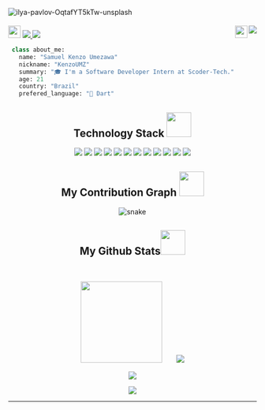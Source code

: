 ![ilya-pavlov-OqtafYT5kTw-unsplash](https://user-images.githubusercontent.com/49520709/203044116-373ff247-0311-4926-b272-69ca755a6831.jpg)



<p style="padding-top: 5px">
<img src="https://media0.giphy.com/media/jqNPzdTTxQfOgOqpO4/source.gif" height="25px">
 <a href="mailto:kenzoumezawa@gmail.com">
  <img src="https://img.shields.io/badge/Email-kenzoumezawa@gmail.com-0c2d6b">
 </a>
 <a href="https://www.linkedin.com/in/samuel-kenzo-umezawa-1396b419b/" target="_blank">
  <img src="https://img.shields.io/badge/LinkedIn-samuelKenzo-8e1519"/>
 </a>
 <img align="right" src="https://visitcount.itsvg.in/api?id=KenzoUMZ&icon=7&color=12">
 <img align="right" src="https://media.tenor.com/QorAqICAEoEAAAAj/eye-eyes.gif" height="25px">
</p>

```Python
 class about_me:
   name: "Samuel Kenzo Umezawa"
   nickname: "KenzoUMZ"
   summary: "🎓 I'm a Software Developer Intern at Scoder-Tech."
   age: 21
   country: "Brazil"
   prefered_language: "🎯 Dart"
```

<h2 align="center">Technology Stack <img src="https://user-images.githubusercontent.com/48630726/202259662-066ef2bf-734b-414d-9747-0dba25024276.gif" width="50"></h2>

<p align="center">
<img src="https://img.shields.io/badge/-Flutter-E34A86?style=flat&logo=flutter"/>
<img src="https://img.shields.io/badge/-C++-00599C?style=flat&logo=c"/>
<img src="https://img.shields.io/badge/Python-3776AB?style=flat&logo=python&logoColor=white"/>
<img src="https://img.shields.io/badge/-HTML5-E34F26?style=flat&logo=html5&logoColor=white"/>
<img src="https://img.shields.io/badge/-CSS3-1572B6?style=flat&logo=css3"/>
<img src="https://img.shields.io/badge/-Bootstrap-563D7C?style=flat&logo=bootstrap"/>
<img src="https://img.shields.io/badge/-Heroku-430098?style=flat&logo=heroku"/>
<img src="https://img.shields.io/badge/-React-black?style=flat&logo=react"/>
<img src="https://img.shields.io/badge/-MongoDB-black?style=flat&logo=mongodb"/>
<img src="https://img.shields.io/badge/-MySQL-black?style=flat&logo=mysql"/>
<img src="https://img.shields.io/badge/-Git-black?style=flat&logo=git"/>
<img src="https://img.shields.io/badge/-GitHub-black?style=flat&logo=github"/>
</p>

<h2 align="center">
  My Contribution Graph <img src="https://media.giphy.com/media/xUA7aZeLE2e0P7Znz2/giphy.gif" width="50">
</h2>
<p align="center">
  <img src="https://github.com/kenzoumz/kenzoumz/raw/output/github-contribution-grid-snake.svg" alt="snake"></center>
</p>

<h2 align="center">
  My Github Stats<img src="https://media.giphy.com/media/VgCDAzcKvsR6OM0uWg/giphy.gif" width="50">
</h2>

<br>

<p align="center">
 <img height="165" style="max-width: 420px" src="https://github-readme-stats.vercel.app/api?username=kenzoumz&show_icons=true&theme=radical&icon_color=79b8ff&bg_color=000000">ㅤㅤ
 <img src="https://github-readme-stats.vercel.app/api/top-langs/?username=kenzoumz&layout=compact&theme=radical&bg_color=000000&langs_count=10">
</p>

<p align = "center">
 <img  src="https://streak-stats.demolab.com/?user=KenzoUMZ&theme=radical&background=000000&currStreakLabel=79b8ff&currStreakNum=a8fdf6" />
</p> 

<p align = "center">
 <img src="https://activity-graph.herokuapp.com/graph?username=kenzoumz&theme=redical&bg_color=000000&point=79b8ff&title_color=fd428d">
</p> 
<hr>
